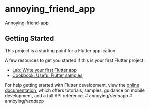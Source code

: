 # annoying_friend_app

Annoying-friend-app

## Getting Started

This project is a starting point for a Flutter application.

A few resources to get you started if this is your first Flutter project:

- [Lab: Write your first Flutter app](https://docs.flutter.dev/get-started/codelab)
- [Cookbook: Useful Flutter samples](https://docs.flutter.dev/cookbook)

For help getting started with Flutter development, view the
[online documentation](https://docs.flutter.dev/), which offers tutorials,
samples, guidance on mobile development, and a full API reference.
#   a n n o y i n g _ f r i e n d _ a p p  
 #   a n n o y i n g _ f r i e n d _ a p p  
 